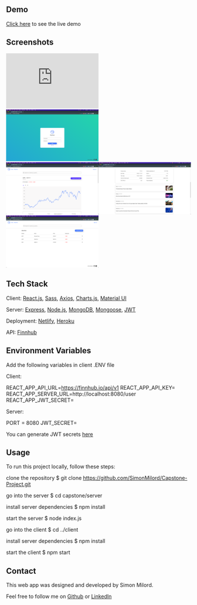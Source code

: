 ## Demo

[Click here](https://stonkers.netlify.app/) to see the live demo

## Screenshots
<embed src="https://github.com/bsnelling9/hackathon/blob/main/images/MeesaReviews-dex.pdf" width=50% height=50%>
<img src="https://github.com/SimonMilord/Capstone-Project/blob/f1e3ddfa87636d26eadaceb042386ce8cde9a21b/Screenshots/Stonkers%20-%20Login.png" width=50% height=50%>
<img src="https://github.com/SimonMilord/Capstone-Project/blob/f1e3ddfa87636d26eadaceb042386ce8cde9a21b/Screenshots/Stonkers%20-%20Home%20Top.png" width=50% height=50%><img src="https://github.com/SimonMilord/Capstone-Project/blob/f1e3ddfa87636d26eadaceb042386ce8cde9a21b/Screenshots/Stonkers%20-%20Home%20Bottom.png" width=50% height=50%><img src="https://github.com/SimonMilord/Capstone-Project/blob/f1e3ddfa87636d26eadaceb042386ce8cde9a21b/Screenshots/Stonkers%20-%20watchlist.png" width=50% height=50%>


## Tech Stack
Client:
[React.js](https://reactjs.org/),
[Sass](https://sass-lang.com/),
[Axios](https://axios-http.com/),
[Charts.js](https://www.chartjs.org/),
[Material UI](https://mui.com/)


Server:
[Express](https://expressjs.com/),
[Node.js](https://nodejs.org/en/),
[MongoDB](https://www.mongodb.com/),
[Mongoose](https://mongoosejs.com/),
[JWT](https://jwt.io/)

Deployment:
[Netlify](https://www.netlify.com/),
[Heroku](https://id.heroku.com/login)

API: [Finnhub](https://finnhub.io/)

## Environment Variables
Add the following variables in client .ENV file

Client: 

REACT_APP_API_URL=https://finnhub.io/api/v1
REACT_APP_API_KEY=<enter your api key>
REACT_APP_SERVER_URL=http://localhost:8080/user
REACT_APP_JWT_SECRET=<enter your jwt secret>
  
Server:
  
PORT = 8080
JWT_SECRET=<enter your JWT secret>
  
You can generate JWT secrets [here](https://jwt.io/)

## Usage
To run this project locally, follow these steps:

clone the repository
$ git clone https://github.com/SimonMilord/Capstone-Project.git

go into the server
$ cd capstone/server

install server dependencies
$ npm install

start the server
$ node index.js

go into the client
$ cd ../client

install server dependencies
$ npm install

start the client
$ npm start


## Contact
This web app was designed and developed by Simon Milord.

Feel free to follow me on [Github](https://github.com/SimonMilord) or [LinkedIn](https://www.linkedin.com/in/simonmilord/)
